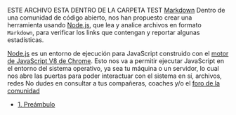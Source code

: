 ESTE ARCHIVO ESTA DENTRO DE LA CARPETA TEST
[Markdown](https://es.wikipedia.org/wiki/Markdown)
Dentro de una comunidad de código abierto, nos han propuesto crear una
herramienta usando [Node.js](https://nodejs.org/), que lea y analice archivos
en formato `Markdown`, para verificar los links que contengan y reportar
algunas estadísticas.

[Node.js](https://nodejs.org/es/) es un entorno de ejecución para JavaScript
construido con el [motor de JavaScript V8 de Chrome](https://developers.google.com/v8/).
Esto nos va a permitir ejecutar JavaScript en el entorno del sistema operativo,
ya sea tu máquina o un servidor, lo cual nos abre las puertas para poder
interactuar con el sistema en sí, archivos, redes
No dudes en consultar a tus compañeras, coaches y/o el [foro de la comunidad](http://community.laboratoria.la/c/js)

* [1. Preámbulo](#1-preámbulo)